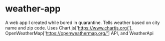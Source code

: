 # weather-app
A web app I created while bored in quarantine. Tells weather based on city name and zip code. Uses Chart.js['https://www.chartjs.org/'], OpenWeatherMap['https://openweathermap.org/'] API, and WeatherApi
